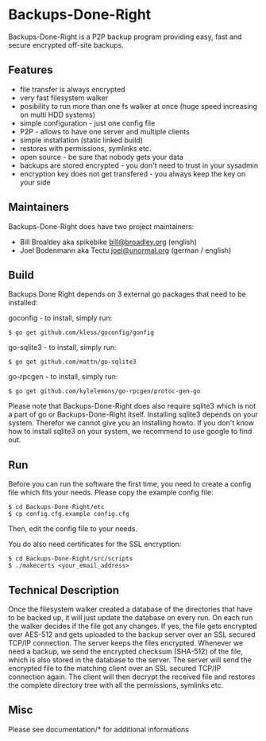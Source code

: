 # Backups-Done-Right

Backups-Done-Right is a P2P backup program providing easy, fast and secure encrypted off-site backups.


## Features

* file transfer is always encrypted
* very fast filesystem walker
* posibility to run more than one fs walker at once (huge speed increasing on multi HDD systems)
* simple configuration - just one config file
* P2P - allows to have one server and multiple clients
* simple installation (static linked build)
* restores with permissions, symlinks etc.
* open source - be sure that nobody gets your data
* backups are stored encrypted - you don't need to trust in your sysadmin
* encryption key does not get transfered - you always keep the key on your side


## Maintainers

Backups-Done-Right does have two project maintainers:

* Bill Broaldey   aka spikebike	<bill@broadley.org>	(english)
* Joel Bodenmann  aka Tectu	<joel@unormal.org>	(german / english)


## Build

Backups Done Right depends on 3 external go packages that need to be installed:

goconfig - to install, simply run:

	$ go get github.com/kless/goconfig/gonfig


go-sqlite3 - to install, simply run:

	$ go get github.com/mattn/go-sqlite3


go-rpcgen - to install, simply run:

	$ go get github.com/kylelemons/go-rpcgen/protoc-gen-go


Please note that Backups-Done-Right does also require sqlite3 which is not a part of go or Backups-Done-Right itself. 
Installing sqlite3 depends on your system. Therefor we cannot give you an installing howto. If you don't know how to install sqlite3 on your system, we recommend to use google to find out.


## Run

Before you can run the software the first time, you need to create a config file which fits your needs. Please copy the example config file:

	$ cd Backups-Done-Right/etc
	$ cp config.cfg.example config.cfg

Then, edit the config file to your needs.

You do also need certificates for the SSL encryption:

	$ cd Backups-Done-Right/src/scripts
	$ ./makecerts <your_email_address>


## Technical Description

Once the filesystem walker created a database of the directories that have to be backed up, it will just update the database on every run. On each run the walker decides if the file got any changes. If yes, the file gets encrypted over AES-512 and gets uploaded to the backup server over an SSL secured TCP/IP connection. The server keeps the files encrypted.
Whenever we need a backup, we send the encrypted checksum (SHA-512) of the file, which is also stored in the database to the server. The server will send the encrypted file to the matching client over an SSL secured TCP/IP connection again. The client will then decrypt the received file and restores the complete directory tree with all the permissions, symlinks etc.


## Misc

Please see documentation/* for additional informations


